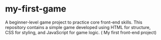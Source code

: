 # my-first-game
A beginner-level game project to practice core front-end skills. This repository contains a simple game developed using HTML for structure, CSS for styling, and JavaScript for game logic. ( My first front-end project)
